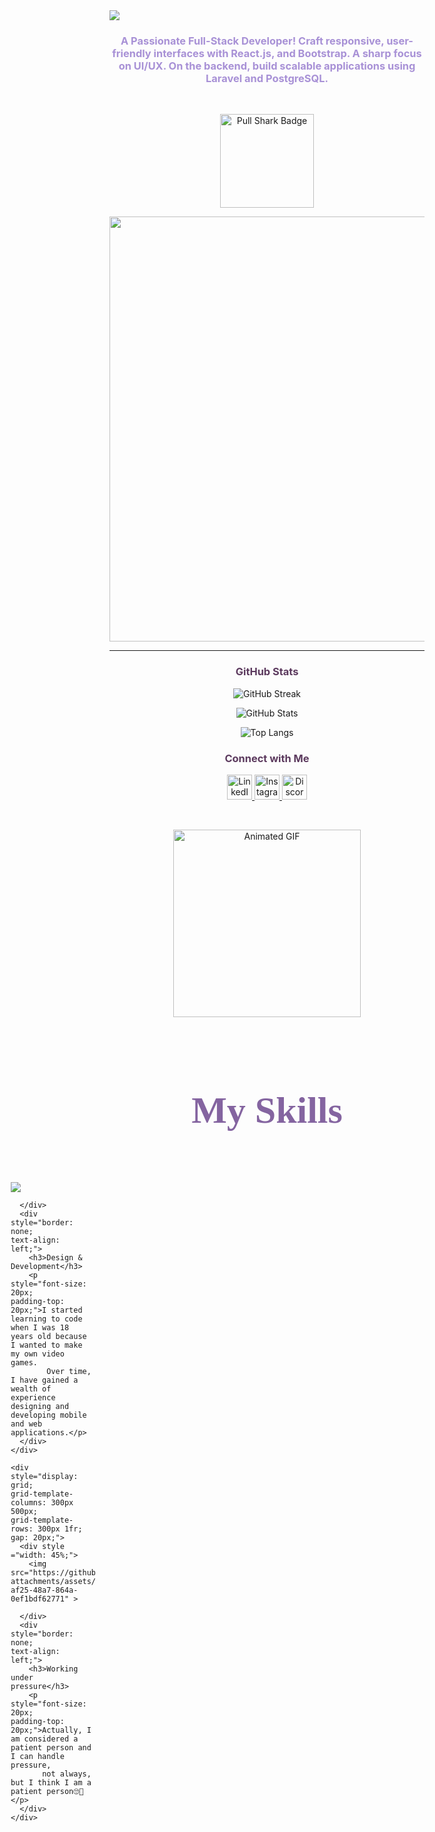 <body>
<img src= "https://github.com/user-attachments/assets/03419c46-1a3b-4424-bdad-fe9333ef8824"/>
<h3 align="center" style="color: #A891D6;font-family:"Arial">A Passionate Full-Stack Developer! Craft responsive, user-friendly interfaces with React.js, and Bootstrap. A sharp focus on UI/UX. On the backend, build scalable applications using Laravel and PostgreSQL.</h3>
<br>
<p align="center">
  <img src="https://img.shields.io/badge/Pull%20Shark-5C3A5E.svg?style=for-the-badge&logo=github&logoColor=white" alt="Pull Shark Badge" width="150px" />
</p>

<div align="center" style="display: flex; flex-wrap: wrap; justify-content: flex-start; gap: 20px;">
  <img src="https://github.com/user-attachments/assets/c196b282-d759-4aad-991e-e488ff6ddf9c" height="680px"/>
</div>

---

<h3 align="center" style="color: #5C3A5E;">GitHub Stats</h3>

<p align="center">
 <img src="https://github-readme-streak-stats.herokuapp.com/?user=nemahbilal01&theme=default&hide_border=false&background=FFFFFF&ring=5C3A5E&fire=5C3A5E&stroke=5C3A5E&currStreakLabel=FFB2C8" alt="GitHub Streak" />
</p>

<p align="center">
  <img src="https://github-readme-stats.vercel.app/api?username=nemahbilal01&show_icons=true&theme=default&hide_border=false&background=FFFFFF&icon_color=5C3A5E&title_color=5C3A5E&text_color=FFB2C8" alt="GitHub Stats" />
</p>
<p align="center">
<img src="https://github-readme-stats.vercel.app/api/top-langs?username=nemahbilal01&layout=compact&theme=default&hide_border=false&background=FFFFFF&title_color=5C3A5E&text_color=5C3A5E&border_color=5C3A5E" alt="Top Langs" />
</p>


<h3 align="center" style="color: #5C3A5E;">Connect with Me</h3>
<p align="center">
  <a href="https://www.linkedin.com/in/nameh-bilal/" target="_blank">
    <img src="https://github.com/user-attachments/assets/2b76f0bd-9997-40df-9f03-1d3669bb72be" alt="LinkedIn" height="40" width="40" />
  </a>
  <a href="https://instagram.com/nana_bilall" target="_blank">
    <img src="https://github.com/user-attachments/assets/e81d9231-d76d-476a-9203-896c10b9a1d7" alt="Instagram" height="40" width="40" />
  </a>
  <a href="https://discord.gg/nana8404" target="_blank">
    <img src="https://github.com/user-attachments/assets/212d3450-954e-4a03-acbb-389d0f488ae8" alt="Discord" height="40" width="40" />
  </a>
</p>
<br>
<p align="center">
  <img class="animated-gif" src="https://media.giphy.com/media/v1.Y2lkPTc5MGI3NjExb2FlZmRlcDJhNzdkaDF5czhhczl4bjZ2Mm1peG8wZnRvZ2s3dzYzdyZlcD12MV9naWZzX3NlYXJjaCZjdD1n/QDjpIL6oNCVZ4qzGs7/giphy.gif" alt="Animated GIF" width="300" height="300"/>
</p>
<br>

<div style="display:flex;
    flex-direction: column;
    flex-wrap: nowrap;
    justify-content: center;
    align-items: center;">
    <h2 style="font-family:serif; color: #8464a0; margin-bottom: 80px;font-size: 60px;">My Skills</h2>
    <div style="display: grid;
    grid-template-columns: 300px 500px;
    grid-template-rows: 300px 1fr;
    gap: 20px;">
      <div style ="width: 45%;">
        <img src="https://github.com/user-attachments/assets/2f9d3190-fbd9-419d-b0cb-228065a8329b">

      </div>
      <div style="border: none;
    text-align: left;">
        <h3>Design & Development</h3>
        <p style="font-size: 20px;
    padding-top: 20px;">I started learning to code when I was 18 years old because I wanted to make my own video games. 
            Over time, I have gained a wealth of experience designing and developing mobile and web applications.</p>
      </div>
    </div>

    <div style="display: grid;
    grid-template-columns: 300px 500px;
    grid-template-rows: 300px 1fr;
    gap: 20px;">
      <div style ="width: 45%;">
        <img src="https://github.com/user-attachments/assets/738c5471-af25-48a7-864a-0ef1bdf62771" >

      </div>
      <div style="border: none;
    text-align: left;">
        <h3>Working under pressure</h3>
        <p style="font-size: 20px;
    padding-top: 20px;">Actually, I am considered a patient person and I can handle pressure,
           not always, but I think I am a patient person🙄🤗</p>
      </div>
    </div>
  </div>
</body>
